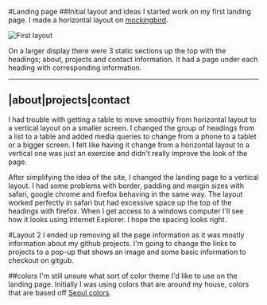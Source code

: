#Landing page
##Initial layout and ideas
I started work on my first landing page. I made a horizontal layout on [mockingbird](https://gomockingbird.com).

![First layout](/images/layout1.png)

On a larger display there were 3 static sections up the top with the headings; about, projects and contact information.
It had a page under each heading with corresponding information.

---
|about|projects|contact
---

I had trouble with getting a table to move smoothly from horizontal layout to a vertical layout on a smaller screen. I changed the group of headings from a list to a table and added media queries to change from a phone to
a tablet or a bigger screen. I felt like having it change from a horizontal layout to a vertical one was just an exercise and didn't really improve the look of the page.

After simplifying the idea of the site, I changed the landing page to a vertical layout. I had some problems with border, padding and margin sizes with safari, google chrome and firefox behaving in the same way.
The layout worked perfectly in safari but had excessive space up the top of the headings with firefox. When I get access to a windows computer I'll see how it looks using Internet Explorer. I hope the spacing looks right.

#Layout 2
I ended up removing all the page information as it was mostly information about my
github projects. I'm going to change the links to projects to a pop-up that shows an
image and some basic information to checkout on gitgub.

##colors
I'm still unsure what sort of color theme I'd like to use on the landing page. Initially I was using colors that are around my house, colors that are based off [Seoul colors](http://www.seoul.go.kr/v2012/seoul/symbol/color.html).


